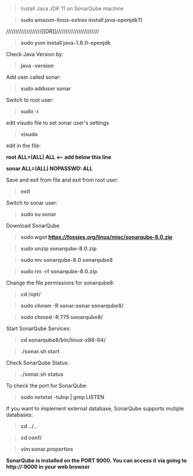 > Install Java JDK 11 on SonarQube machine

> **sudo amazon-linux-extras install java-openjdk11**

///////////////////[[OR]]///////////////////////

> **sudo yum install java-1.8.0-openjdk**

Check Java Version by:

> **java -version**

Add user called sonar:

> **sudo adduser sonar**

Switch to root user:

> **sudo -i**

edit visudo file to set sonar user's settings

> **visudo**

edit in the file:

**root    ALL=(ALL)   ALL   <-- add below this line**

  **sonar   ALL=(ALL)   NOPASSWD: ALL**

Save and exit from file and exit from root user:

> **exit**

Switch to sonar user:

> **sudo su sonar**

Download SonarQube

> **sudo wget https://fossies.org/linux/misc/sonarqube-8.0.zip**

> **sudo unzip sonarqube-8.0.zip**

> **sudo mv sonarqube-8.0 sonarqube8**

> **sudo rm -rf sonarqube-8.0.zip**

Change the file permissions for sonarqube8:

> **cd /opt/**

> **sudo chown -R sonar:sonar sonarqube8/**

> **sudo chmod -R 775 sonarqube8/**

Start SonarQube Services:

> **cd sonarqube8/bin/linux-x86-64/**

> **./sonar.sh start**

Check SonarQube Status:

> **./sonar.sh status**

To check the port for SonarQube:

> **sudo netstat -tulnp | grep LISTEN**

If you want to implement external database, SonarQube supports mutiple databases:

> **cd ../..**

> **cd conf/**

> **vim sonar.properties**

**SonarQube is installed on the PORT 9000. You can access it via going to http://<IP ADDRESS>:9000 in your web browser**
